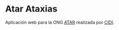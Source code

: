 # Atar Ataxias
  
Aplicación web para la ONG [ATAR](http://www.atar.org.ar/) realizada por [CIDI](http://www.unsam.edu.ar/cidi/).  


